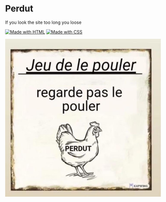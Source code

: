 # Perdut

If you look the site too long you loose

[![Made with HTML](https://img.shields.io/badge/Made%20with-HTML-orange.svg)](https://www.javascript.com)
[![Made with CSS](https://img.shields.io/badge/Made%20with-CSS-purple.svg)](https://nodejs.org)

<p align="center">
  <a href="#"><img src="./img/perdut.jpeg"/></a>
</p>
